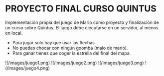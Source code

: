 # PROYECTO FINAL CURSO QUINTUS

  Implementación propia del juego de Mario como proyecto y finalización de un curso sobre
Quintus.
  El juego debe ejecutarse en un servidor, al menos en local.
  - Para jugar solo hay que usar las flechas.
  - No puedes chocar con ningún goomba (malo de mario).
  - Para ganar tienes que coger la estrella del final del mapa.

  !(/images/juego1.png)
  !(/images/juego2.png)
  !(/images/juego3.png)
  !(/images/juego4.png)
